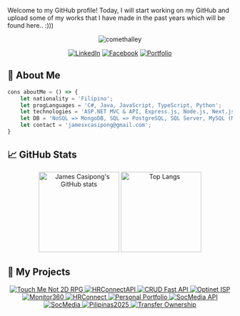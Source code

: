 <!--<p align="center">
  <a href="https://git.io/typing-svg">
    <img src="https://readme-typing-svg.demolab.com?font=Fira+Code&size=45&duration=2000&pause=1500&color=F71168&center=true&vCenter=true&random=false&width=600&height=100&lines=Hi%2C+James+here!;A+Full+Stack+Developer;A+Software+Engineer;A+Game+Developer;%3A))" alt="Typing SVG" />
  </a>
</p>->


<!--Full Stack Developer | Software Engineer | Game Developer | Former C# Enthusiast -> JS & Python Enjoyer-->

Welcome to my GitHub profile! Today, I will start working on my GitHub and upload some of my works that I have made in the past years which will be found here.. :)))


<p align="center"> <img src="https://komarev.com/ghpvc/?username=jamescasipong&label=Profile%20views&color=0e75b6&style=flat" alt="comethalley" /> </p>


<!--[![committers.top badge](https://user-badge.committers.top/philippines/jamescasipong.svg)](https://user-badge.committers.top/philippines/jamescasipong)-->

<div align="center">
  
[![LinkedIn](https://img.shields.io/badge/LinkedIn-0077B5?style=flat-square&logo=linkedin&logoColor=white)](https://www.linkedin.com/in/jamescasipong)
[![Facebook](https://img.shields.io/badge/Facebook-1877F2?style=flat-square&logo=facebook&logoColor=white)](https://www.facebook.com/casipongjames15)
[![Portfolio](https://img.shields.io/badge/Portfolio-4285F4?style=flat-square&logo=google-chrome&logoColor=white)](https://jcasipong-dev.vercel.app)


</div>

<!--[![MyAnimeList](https://img.shields.io/badge/MyAnimeList-2E51A2?style=flat-square&logo=myanimelist&logoColor=white)](https://myanimelist.net/profile/Arisuuuus)
[![Reddit](https://img.shields.io/badge/Reddit-FF4500?style=flat-square&logo=reddit&logoColor=white)](https://www.reddit.com/user/Shikitsumi-chan/)-->

<!--[![Instagram](https://img.shields.io/badge/Instagram-E4405F?style=flat-square&logo=instagram&logoColor=white)](https://instagram.com/arisu.dev)-->

<!---<div align="center">
  <a href="https://git.io/typing-svg">
    <img src="https://readme-typing-svg.demolab.com?font=Fira+Code&pause=1000&random=false&width=435&lines=Web+Developer+%7C+Game+Developer" alt="Typing SVG">
  </a>
</div>-->

<!--- 

- 🌍 Nationality: **Filipino**
- 🔭 I’m currently working on [PNOYCusine](https://github.com/jamescasipong/PNOY-Cuisine-Website)
- 🌱 I’m currently learning **ReactNative**, **RestAPI**, **TypeScript**, **Laravel** & **Firebase**
- 👯 I’m looking to collaborate preferably on a web development projects but game projects based in Unity is also fine.
- 📫 How to reach me: jamesxcasipong@gmail.com --->

## 🚀 About Me
```js
cons aboutMe = () => {
    let nationality = 'Filipino';
    let progLanguages = 'C#, Java, JavaScript, TypeScript, Python';
    let technologies = 'ASP.NET MVC & API, Express.js, Node.js, Next.js, React.js, Tailwind CSS';
    let DB = 'NoSQL => MongoDB, SQL => PostgreSQL, SQL Server, MySQL (MariaDB)';
    let contact = 'jamesxcasipong@gmail.com';
}
``` 

<!--- 
## <img src="https://upload.wikimedia.org/wikipedia/commons/1/19/Spotify_logo_without_text.svg" alt="Spotify" width="20" height="20" /> My Spotifyyyyyy

<p align="center">
  <img src="https://spotify-recently-played-readme.vercel.app/api?user=31pzmswfgyghxo5ylitfn2uvfeja" alt="Recent Played">
</p>



## 🛠️ Technologies & Tools

| Category                 | Tools                                                                                                                                                  |
|--------------------------|--------------------------------------------------------------------------------------------------------------------------------------------------------|
| **Programming Languages** | ![JavaScript](https://img.shields.io/badge/javascript-%23323330.svg?style=for-the-badge&logo=javascript&logoColor=%23F7DF1E) ![Python](https://img.shields.io/badge/python-3670A0?style=for-the-badge&logo=python&logoColor=ffdd54) ![C#](https://img.shields.io/badge/c%23-%23239120.svg?style=for-the-badge&logo=c-sharp&logoColor=white) ![Java](https://img.shields.io/badge/java-%23ED8B00.svg?style=for-the-badge&logo=openjdk&logoColor=white) ![HTML5](https://img.shields.io/badge/html5-%23E34F26.svg?style=for-the-badge&logo=html5&logoColor=white) ![CSS3](https://img.shields.io/badge/css3-%231572B6.svg?style=for-the-badge&logo=css3&logoColor=white) ![Lua](https://img.shields.io/badge/lua-2C2D72?style=for-the-badge&logo=lua&logoColor=white) ![C++](https://img.shields.io/badge/C++-00599C.svg?style=for-the-badge&logo=c%2B%2B&logoColor=white) ![VB.NET](https://img.shields.io/badge/vb.net-%2300728F.svg?style=for-the-badge&logo=visual-basic&logoColor=white) |
| **Frameworks & Libraries** | ![React](https://img.shields.io/badge/react-%2320232a.svg?style=for-the-badge&logo=react&logoColor=%2361DAFB) ![Express.js](https://img.shields.io/badge/express.js-%23404d59.svg?style=for-the-badge) ![Node.js](https://img.shields.io/badge/node.js-%2343853D.svg?style=for-the-badge&logo=node.js&logoColor=white) ![Laravel](https://img.shields.io/badge/laravel-%23FF2D20.svg?style=for-the-badge&logo=laravel&logoColor=white) ![MongoDB](https://img.shields.io/badge/mongodb-%234ea94b.svg?style=for-the-badge&logo=mongodb&logoColor=white) ![Unity](https://img.shields.io/badge/unity-%23000000.svg?style=for-the-badge&logo=unity&logoColor=white) ![Bootstrap](https://img.shields.io/badge/bootstrap-%238511FA.svg?style=for-the-badge&logo=bootstrap&logoColor=white) ![Tailwind CSS](https://img.shields.io/badge/tailwindcss-%2338B2AC.svg?style=for-the-badge&logo=tailwind-css&logoColor=white) ![ViteJS](https://img.shields.io/badge/vitejs-%23007ACC.svg?style=for-the-badge&logo=vite&logoColor=white) ![ASP.NET](https://img.shields.io/badge/asp.net-%235F9BFC.svg?style=for-the-badge&logo=aspdotnet&logoColor=white) |
| **Design & Prototyping** | ![Figma](https://img.shields.io/badge/figma-%23F24E1E.svg?style=for-the-badge&logo=figma&logoColor=white) ![Adobe Photoshop](https://img.shields.io/badge/adobe%20photoshop-%2331A8FF.svg?style=for-the-badge&logo=adobe%20photoshop&logoColor=white) ![Canva](https://img.shields.io/badge/Canva-%2300C4CC.svg?style=for-the-badge&logo=Canva&logoColor=white) ![Aseprite](https://img.shields.io/badge/Aseprite-7D929E?style=for-the-badge&logo=aseprite&logoColor=white) |
| **Version Control**      | ![Git](https://img.shields.io/badge/git-%23F05033.svg?style=for-the-badge&logo=git&logoColor=white) ![GitHub](https://img.shields.io/badge/github-%23121011.svg?style=for-the-badge&logo=github&logoColor=white) |
| **Database**             | ![MySQL](https://img.shields.io/badge/mysql-%2300f.svg?style=for-the-badge&logo=mysql&logoColor=white) ![MongoDB](https://img.shields.io/badge/mongodb-%234ea94b.svg?style=for-the-badge&logo=mongodb&logoColor=white) |
| **Hosting**              | ![GitHub Pages](https://img.shields.io/badge/github%20pages-121013?style=for-the-badge&logo=github&logoColor=white) ![Vercel](https://img.shields.io/badge/vercel-%23000000.svg?style=for-the-badge&logo=vercel&logoColor=white) ![Netlify](https://img.shields.io/badge/netlify-%23000000.svg?style=for-the-badge&logo=netlify&logoColor=#00C7B7) |
| **IDEs/Editors**         | ![NetBeans IDE](https://img.shields.io/badge/NetBeansIDE-1B6AC6.svg?style=for-the-badge&logo=apache-netbeans-ide&logoColor=white) ![Visual Studio Code](https://img.shields.io/badge/Visual%20Studio%20Code-0078d7.svg?style=for-the-badge&logo=visual-studio-code&logoColor=white) ![Visual Studio](https://img.shields.io/badge/Visual%20Studio-5C2D91.svg?style=for-the-badge&logo=visual-studio&logoColor=white) ![IntelliJ IDEA](https://img.shields.io/badge/IntelliJ_IDEA-000000.svg?style=for-the-badge&logo=intellij-idea&logoColor=white) |
| **API Testing**          | ![Postman](https://img.shields.io/badge/Postman-FF6C37?style=for-the-badge&logo=postman&logoColor=white) ![Insomnia](https://img.shields.io/badge/Insomnia-5849BE?style=for-the-badge&logo=insomnia&logoColor=white) ![REST](https://img.shields.io/badge/REST-000000?style=for-the-badge&logo=rest&logoColor=white) ![GraphQL](https://img.shields.io/badge/GraphQL-E10098?style=for-the-badge&logo=graphql&logoColor=white) |


 --->





## 📈 GitHub Stats

<div align="center">
  <img height="180em" src="https://github-readme-stats.vercel.app/api?username=jamescasipong&show_icons=true&theme=transparent" alt="James Casipong's GitHub stats"/>
  <img height="180em" src="https://github-readme-stats.vercel.app/api/top-langs/?username=jamescasipong&layout=compact&theme=transparent" alt="Top Langs"/>
  <!--<img height="180em" src="https://streak-stats.demolab.com?user=jamescasipong&theme=transparent" alt="GitHub Streak"/>-->
</div>

 
## 📌 My Projects

<div align="center">
<a href="https://github.com/jamescasipong/Touch-Me-Not-2D-RPG">
  <img src="https://github-readme-stats.vercel.app/api/pin/?username=jamescasipong&repo=Touch-Me-Not-2D-RPG&theme=transparent" alt="Touch Me Not 2D RPG"/>
</a>
<a href="https://github.com/jamescasipong/hrconnectbackend">
  <img src="https://github-readme-stats.vercel.app/api/pin/?username=jamescasipong&repo=hrconnectbackend&theme=transparent" alt="HRConnectAPI"/>
</a>
<a href="https://github.com/jamescasipong/crudapi-fastapi">
  <img src="https://github-readme-stats.vercel.app/api/pin/?username=jamescasipong&repo=crudapi-fastapi&theme=transparent" alt="CRUD Fast API"/>
</a>
<a href="https://github.com/jamescasipong/isp-services">
  <img src="https://github-readme-stats.vercel.app/api/pin/?username=jamescasipong&repo=isp-services&theme=transparent" alt="Optinet ISP"/>
</a>
<a href="https://github.com/jamescasipong/task-tracker">
  <img src="https://github-readme-stats.vercel.app/api/pin/?username=jamescasipong&repo=task-tracker&theme=transparent" alt="Monitor360"/>
</a>
<a href="https://github.com/jamescasipong/hr-management-system">
  <img src="https://github-readme-stats.vercel.app/api/pin/?username=jamescasipong&repo=hr-management-system&theme=transparent" alt="HRConnect"/>
</a>
<a href="https://github.com/jamescasipong/jcasipong-portfolio">
  <img src="https://github-readme-stats.vercel.app/api/pin/?username=jamescasipong&repo=jcasipong-portfolio&theme=transparent" alt="Personal Portfolio"/>
</a>
<a href="https://github.com/jamescasipong/socmedia-api">
  <img src="https://github-readme-stats.vercel.app/api/pin/?username=jamescasipong&repo=socmedia-api&theme=transparent" alt="SocMedia API"/>
</a>
<a href="https://github.com/jamescasipong/social-media-app">
  <img src="https://github-readme-stats.vercel.app/api/pin/?username=jamescasipong&repo=social-media-app&theme=transparent" alt="SocMedia"/>
</a>
<a href="https://github.com/jamescasipong/Pilipinas2025">
  <img src="https://github-readme-stats.vercel.app/api/pin/?username=jamescasipong&repo=Pilipinas2025&theme=transparent" alt="Pilipinas2025"/>
</a>
<a href="https://github.com/jamescasipong/transfer_ownership_gdrive">
  <img src="https://github-readme-stats.vercel.app/api/pin/?username=jamescasipong&repo=transfer_ownership_gdrive&theme=transparent" alt="Transfer Ownership"/>
</a>
</div>

